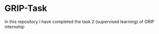 # GRIP-Task
In this repository I have completed the task 2 (supervised learning) of GRIP internship
